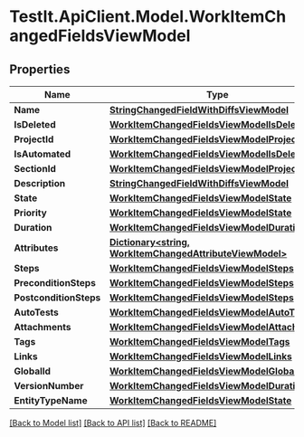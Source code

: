 # TestIt.ApiClient.Model.WorkItemChangedFieldsViewModel

## Properties

Name | Type | Description | Notes
------------ | ------------- | ------------- | -------------
**Name** | [**StringChangedFieldWithDiffsViewModel**](StringChangedFieldWithDiffsViewModel.md) |  | [optional] 
**IsDeleted** | [**WorkItemChangedFieldsViewModelIsDeleted**](WorkItemChangedFieldsViewModelIsDeleted.md) |  | 
**ProjectId** | [**WorkItemChangedFieldsViewModelProjectId**](WorkItemChangedFieldsViewModelProjectId.md) |  | 
**IsAutomated** | [**WorkItemChangedFieldsViewModelIsDeleted**](WorkItemChangedFieldsViewModelIsDeleted.md) |  | 
**SectionId** | [**WorkItemChangedFieldsViewModelProjectId**](WorkItemChangedFieldsViewModelProjectId.md) |  | 
**Description** | [**StringChangedFieldWithDiffsViewModel**](StringChangedFieldWithDiffsViewModel.md) |  | [optional] 
**State** | [**WorkItemChangedFieldsViewModelState**](WorkItemChangedFieldsViewModelState.md) |  | 
**Priority** | [**WorkItemChangedFieldsViewModelState**](WorkItemChangedFieldsViewModelState.md) |  | 
**Duration** | [**WorkItemChangedFieldsViewModelDuration**](WorkItemChangedFieldsViewModelDuration.md) |  | 
**Attributes** | [**Dictionary&lt;string, WorkItemChangedAttributeViewModel&gt;**](WorkItemChangedAttributeViewModel.md) |  | 
**Steps** | [**WorkItemChangedFieldsViewModelSteps**](WorkItemChangedFieldsViewModelSteps.md) |  | 
**PreconditionSteps** | [**WorkItemChangedFieldsViewModelSteps**](WorkItemChangedFieldsViewModelSteps.md) |  | 
**PostconditionSteps** | [**WorkItemChangedFieldsViewModelSteps**](WorkItemChangedFieldsViewModelSteps.md) |  | 
**AutoTests** | [**WorkItemChangedFieldsViewModelAutoTests**](WorkItemChangedFieldsViewModelAutoTests.md) |  | 
**Attachments** | [**WorkItemChangedFieldsViewModelAttachments**](WorkItemChangedFieldsViewModelAttachments.md) |  | 
**Tags** | [**WorkItemChangedFieldsViewModelTags**](WorkItemChangedFieldsViewModelTags.md) |  | 
**Links** | [**WorkItemChangedFieldsViewModelLinks**](WorkItemChangedFieldsViewModelLinks.md) |  | 
**GlobalId** | [**WorkItemChangedFieldsViewModelGlobalId**](WorkItemChangedFieldsViewModelGlobalId.md) |  | 
**VersionNumber** | [**WorkItemChangedFieldsViewModelDuration**](WorkItemChangedFieldsViewModelDuration.md) |  | 
**EntityTypeName** | [**WorkItemChangedFieldsViewModelState**](WorkItemChangedFieldsViewModelState.md) |  | 

[[Back to Model list]](../README.md#documentation-for-models) [[Back to API list]](../README.md#documentation-for-api-endpoints) [[Back to README]](../README.md)

